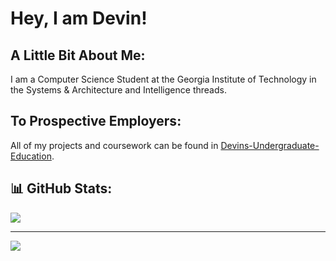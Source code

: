 # Hey, I am Devin!
## A Little Bit About Me:
I am a Computer Science Student at the Georgia Institute of Technology in the Systems & Architecture and Intelligence threads. 

## To Prospective Employers:
All of my projects and coursework can be found in [Devins-Undergraduate-Education](https://github.com/Devins-Undergraduate-Education).


## 📊 GitHub Stats:
![](https://github-readme-stats.vercel.app/api/top-langs/?username=Dfromond&theme=default&hide_border=false&include_all_commits=false&count_private=false&layout=compact)

---
[![](https://visitcount.itsvg.in/api?id=Dfromond&icon=0&color=0)](https://visitcount.itsvg.in)

<!-- Proudly created with GPRM ( https://gprm.itsvg.in ) -->
